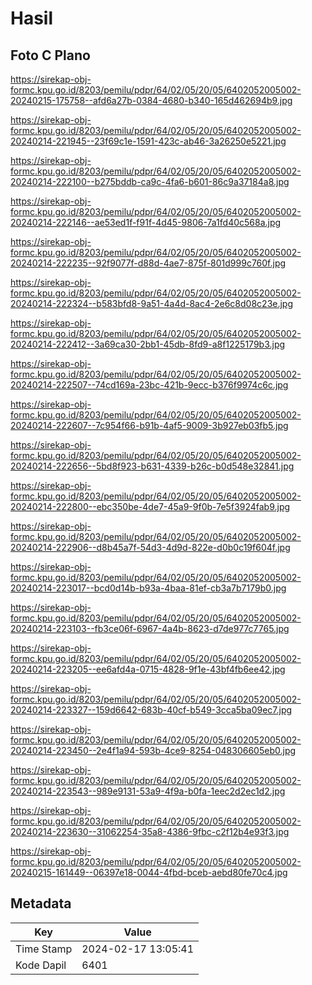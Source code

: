 # Hasil

## Foto C Plano

https://sirekap-obj-formc.kpu.go.id/8203/pemilu/pdpr/64/02/05/20/05/6402052005002-20240215-175758--afd6a27b-0384-4680-b340-165d462694b9.jpg

https://sirekap-obj-formc.kpu.go.id/8203/pemilu/pdpr/64/02/05/20/05/6402052005002-20240214-221945--23f69c1e-1591-423c-ab46-3a26250e5221.jpg

https://sirekap-obj-formc.kpu.go.id/8203/pemilu/pdpr/64/02/05/20/05/6402052005002-20240214-222100--b275bddb-ca9c-4fa6-b601-86c9a37184a8.jpg

https://sirekap-obj-formc.kpu.go.id/8203/pemilu/pdpr/64/02/05/20/05/6402052005002-20240214-222146--ae53ed1f-f91f-4d45-9806-7a1fd40c568a.jpg

https://sirekap-obj-formc.kpu.go.id/8203/pemilu/pdpr/64/02/05/20/05/6402052005002-20240214-222235--92f9077f-d88d-4ae7-875f-801d999c760f.jpg

https://sirekap-obj-formc.kpu.go.id/8203/pemilu/pdpr/64/02/05/20/05/6402052005002-20240214-222324--b583bfd8-9a51-4a4d-8ac4-2e6c8d08c23e.jpg

https://sirekap-obj-formc.kpu.go.id/8203/pemilu/pdpr/64/02/05/20/05/6402052005002-20240214-222412--3a69ca30-2bb1-45db-8fd9-a8f1225179b3.jpg

https://sirekap-obj-formc.kpu.go.id/8203/pemilu/pdpr/64/02/05/20/05/6402052005002-20240214-222507--74cd169a-23bc-421b-9ecc-b376f9974c6c.jpg

https://sirekap-obj-formc.kpu.go.id/8203/pemilu/pdpr/64/02/05/20/05/6402052005002-20240214-222607--7c954f66-b91b-4af5-9009-3b927eb03fb5.jpg

https://sirekap-obj-formc.kpu.go.id/8203/pemilu/pdpr/64/02/05/20/05/6402052005002-20240214-222656--5bd8f923-b631-4339-b26c-b0d548e32841.jpg

https://sirekap-obj-formc.kpu.go.id/8203/pemilu/pdpr/64/02/05/20/05/6402052005002-20240214-222800--ebc350be-4de7-45a9-9f0b-7e5f3924fab9.jpg

https://sirekap-obj-formc.kpu.go.id/8203/pemilu/pdpr/64/02/05/20/05/6402052005002-20240214-222906--d8b45a7f-54d3-4d9d-822e-d0b0c19f604f.jpg

https://sirekap-obj-formc.kpu.go.id/8203/pemilu/pdpr/64/02/05/20/05/6402052005002-20240214-223017--bcd0d14b-b93a-4baa-81ef-cb3a7b7179b0.jpg

https://sirekap-obj-formc.kpu.go.id/8203/pemilu/pdpr/64/02/05/20/05/6402052005002-20240214-223103--fb3ce06f-6967-4a4b-8623-d7de977c7765.jpg

https://sirekap-obj-formc.kpu.go.id/8203/pemilu/pdpr/64/02/05/20/05/6402052005002-20240214-223205--ee6afd4a-0715-4828-9f1e-43bf4fb6ee42.jpg

https://sirekap-obj-formc.kpu.go.id/8203/pemilu/pdpr/64/02/05/20/05/6402052005002-20240214-223327--159d6642-683b-40cf-b549-3cca5ba09ec7.jpg

https://sirekap-obj-formc.kpu.go.id/8203/pemilu/pdpr/64/02/05/20/05/6402052005002-20240214-223450--2e4f1a94-593b-4ce9-8254-048306605eb0.jpg

https://sirekap-obj-formc.kpu.go.id/8203/pemilu/pdpr/64/02/05/20/05/6402052005002-20240214-223543--989e9131-53a9-4f9a-b0fa-1eec2d2ec1d2.jpg

https://sirekap-obj-formc.kpu.go.id/8203/pemilu/pdpr/64/02/05/20/05/6402052005002-20240214-223630--31062254-35a8-4386-9fbc-c2f12b4e93f3.jpg

https://sirekap-obj-formc.kpu.go.id/8203/pemilu/pdpr/64/02/05/20/05/6402052005002-20240215-161449--06397e18-0044-4fbd-bceb-aebd80fe70c4.jpg


## Metadata

| Key        | Value               |
| ---------- | ------------------- |
| Time Stamp | 2024-02-17 13:05:41 |
| Kode Dapil | 6401                |



